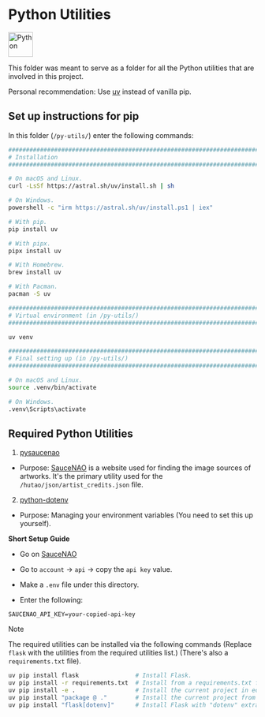 # Python Utilities

<!-- markdownlint-disable MD033 -->
<p>
  <img
    height="50px"
    src="https://codeberg.org/1Kill2Steal/skill-icons/raw/branch/main/icons/Python-Dark.svg"
    alt="Python"
  />
</p>
<!-- markdownlint-enable MD033 -->

This folder was meant to serve as a folder for all the Python utilities that
are involved in this project.

Personal recommendation: Use [uv](https://github.com/astral-sh/uv) instead of
vanilla pip.

## Set up instructions for pip

In this folder (`/py-utils/`) enter the following commands:

```bash
###############################################################################
# Installation
###############################################################################

# On macOS and Linux.
curl -LsSf https://astral.sh/uv/install.sh | sh

# On Windows.
powershell -c "irm https://astral.sh/uv/install.ps1 | iex"

# With pip.
pip install uv

# With pipx.
pipx install uv

# With Homebrew.
brew install uv

# With Pacman.
pacman -S uv

###############################################################################
# Virtual environment (in /py-utils/)
###############################################################################

uv venv

###############################################################################
# Final setting up (in /py-utils/)
###############################################################################

# On macOS and Linux.
source .venv/bin/activate

# On Windows.
.venv\Scripts\activate
```

## Required Python Utilities

1. [pysaucenao](https://github.com/rainyroads/pysaucenao)

- Purpose: [SauceNAO](https://saucenao.com/) is a website used for finding the
  image sources of artworks. It's the primary utility used for the
  `/hutao/json/artist_credits.json` file.

2. [python-dotenv](https://github.com/theskumar/python-dotenv)

- Purpose: Managing your environment variables (You need to set this up
  yourself).

**Short Setup Guide**

- Go on [SauceNAO](https://saucenao.com/)

- Go to `account` -> `api` -> copy the `api key` value.

- Make a `.env` file under this directory.

- Enter the following:

```env
SAUCENAO_API_KEY=your-copied-api-key
```

> [!NOTE]
> The required utilities can be installed via the following commands (Replace
> `flask` with the utilities from the required utilities list.) (There's also a
> `requirements.txt` file).

```bash
uv pip install flask                # Install Flask.
uv pip install -r requirements.txt  # Install from a requirements.txt file.
uv pip install -e .                 # Install the current project in editable mode.
uv pip install "package @ ."        # Install the current project from disk.
uv pip install "flask[dotenv]"      # Install Flask with "dotenv" extra.`
```
